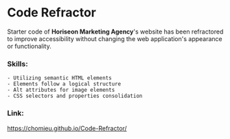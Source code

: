 # Code Refractor

Starter code of **Horiseon Marketing Agency**'s website has been refractored to improve accessibility without changing the web application's appearance or functionality.

### Skills:
```
- Utilizing semantic HTML elements
- Elements follow a logical structure
- Alt attributes for image elements
- CSS selectors and properties consolidation
```

### Link:
<https://chomieu.github.io/Code-Refractor/>
